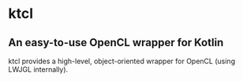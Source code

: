 # ktcl
## An easy-to-use OpenCL wrapper for Kotlin

ktcl provides a high-level, object-oriented wrapper for OpenCL (using LWJGL internally).
